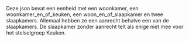 Deze json bevat een eenheid met een woonkamer, een woonkamer_en_of_keuken, een woon_en_of_slaapkamer en twee slaapkamers. Allemaal hebben ze een aanrecht behalve een van de slaapkamers. De slaapkamer zonder aanrecht telt als enige niet mee voor het stelselgroep Keuken.
